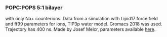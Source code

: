 ### POPC:POPS 5:1 bilayer 
with only Na+ counterions.
Data from a simulation with Lipid17 force field and ff99 parameters for ions, TIP3p water model.
Gromacs 2018 was used. Trajectory has 400 ns. 
Made by Josef Melcr, parameters available [here](https://github.com/jmelcr/ecc_lipids/tree/master/topologies).

